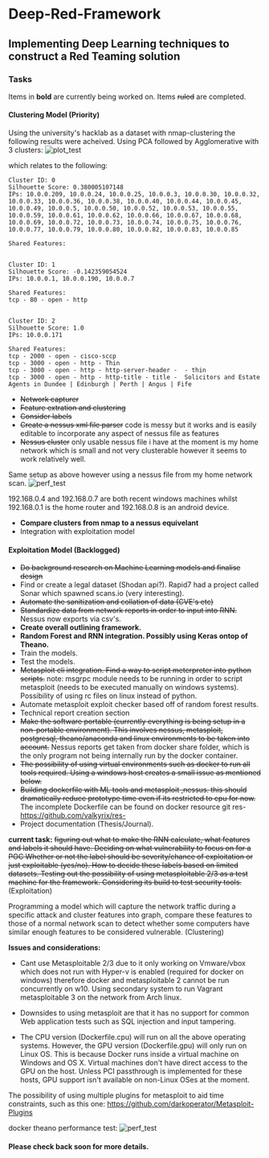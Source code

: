 # Deep-Red-Framework

## Implementing Deep Learning techniques to construct a Red Teaming solution

### Tasks

Items in __bold__ are currently being worked on.
Items ~~ruled~~ are completed.

#### Clustering Model (Priority) 

Using the university's hacklab as a dataset with nmap-clustering the following results were acheived.
Using PCA followed by Agglomerative with 3 clusters:
![plot_test](https://s10.postimg.org/57f0nvoe1/hacklab_agglomerative_3clusters.png)

which relates to the following:

```
Cluster ID: 0
Silhouette Score: 0.380005107148
IPs: 10.0.0.209, 10.0.0.24, 10.0.0.25, 10.0.0.3, 10.0.0.30, 10.0.0.32, 10.0.0.33, 10.0.0.36, 10.0.0.38, 10.0.0.40, 10.0.0.44, 10.0.0.45, 10.0.0.49, 10.0.0.5, 10.0.0.50, 10.0.0.52, 10.0.0.53, 10.0.0.55, 10.0.0.59, 10.0.0.61, 10.0.0.62, 10.0.0.66, 10.0.0.67, 10.0.0.68, 10.0.0.69, 10.0.0.72, 10.0.0.73, 10.0.0.74, 10.0.0.75, 10.0.0.76, 10.0.0.77, 10.0.0.79, 10.0.0.80, 10.0.0.82, 10.0.0.83, 10.0.0.85

Shared Features:


Cluster ID: 1
Silhouette Score: -0.142359054524
IPs: 10.0.0.1, 10.0.0.190, 10.0.0.7

Shared Features:
tcp - 80 - open - http


Cluster ID: 2
Silhouette Score: 1.0
IPs: 10.0.0.171

Shared Features:
tcp - 2000 - open - cisco-sccp
tcp - 3000 - open - http - Thin
tcp - 3000 - open - http - http-server-header -  - thin
tcp - 3000 - open - http - http-title - title -  Solicitors and Estate Agents in Dundee | Edinburgh | Perth | Angus | Fife
```


* ~~Network capturer~~
* ~~Feature extration and clustering~~
* ~~Consider labels~~
* ~~Create a nessus xml file parser~~ code is messy but it works and is easily editable to incorporate any aspect of nessus file as features
* ~~Nessus cluster~~ only usable nessus file i have at the moment is my home network which is small and not very clusterable however it seems to work relatively well.

Same setup as above however using a nessus file from my home network scan.
![perf_test](https://s13.postimg.org/xtrm6cehz/nessus_home_agglo_3c.png)

192.168.0.4 and 192.168.0.7 are both recent windows machines whilst 192.168.0.1 is the home router and 192.168.0.8 is an android device.

* __Compare clusters from nmap to a nessus equivelant__
* Integration with exploitation model

#### Exploitation Model (Backlogged)

* ~~Do background research on Machine Learning models and finalise design~~
* Find or create a legal dataset (Shodan api?). Rapid7 had a project called Sonar which spawned scans.io (very interesting).
* ~~Automate the sanitization and collation of data (CVE's etc)~~
* ~~Standardize data from network reports in order to input into RNN.~~ Nessus now exports via csv's.
* __Create overall outlining framework.__
* __Random Forest and RNN integration. Possibly using Keras ontop of Theano.__
* Train the models.
* Test the models.
* ~~Metasploit cli integration. Find a way to script meterpreter into python scripts.~~ note: msgrpc module needs to be running in order to script metasploit (needs to be executed manually on windows systems). Possibility of using rc files on linux instead of python.
* Automate metasploit exploit checker based off of random forest results.
* Technical report creation section
* ~~Make the software portable (currently everything is being setup in a non-portable environment). This involves nessus, metasploit, postgresql, theano/anaconda and linux environments to be taken into account.~~ Nessus reports get taken from docker share folder, which is the only program not being internally run by the docker container.
* ~~The possibility of using virtual environments such as docker to run all tools required. Using a windows host creates a small issue as mentioned below.~~
* ~~Building dockerfile with ML tools and metasploit ,nessus. this should dramatically reduce prototype time even if its restricted to cpu for now.~~ The incomplete Dockerfile can be found on docker resource git res- https://github.com/valkyrix/res-   
* Project documentation (Thesis/Journal).

__current task:__ ~~figuring out what to make the RNN calculate, what features and labels it should have. Deciding on what vulnerability to focus on for a POC
Whether or not the label should be severity/chance of exploitation or just exploitable (yes/no). How to decide these labels based on limited datasets.
Testing out the possibility of using metasploitable 2/3 as a test machine for the framework. Considering its build to test security tools.~~  (Exploitation)

Programming a model which will capture the network traffic during a specific attack and cluster features into graph, compare these features to those of a normal network scan to detect whether some computers have similar enough features to be considered vulnerable. (Clustering)

__Issues and considerations:__

* Cant use Metasploitable 2/3 due to it only working on Vmware/vbox which does not run with Hyper-v is enabled (required for docker on windows) therefore docker and metasploitable 2 cannot be run concurrently on w10. Using secondary system to run Vagrant metasploitable 3 on the network from Arch linux. 

* Downsides to using metasploit are that it has no support for common Web application tests such as SQL injection and input tampering.

* The CPU version (Dockerfile.cpu) will run on all the above operating systems. However, the GPU version (Dockerfile.gpu) will only run on Linux OS. This is because Docker runs inside a virtual machine on Windows and OS X. Virtual machines don't have direct access to the GPU on the host. Unless PCI passthrough is implemented for these hosts, GPU support isn't available on non-Linux OSes at the moment.

The possibility of using multiple plugins for metasploit to aid time constraints, such as this one: https://github.com/darkoperator/Metasploit-Plugins

docker theano performance test:
![perf_test](https://s18.postimg.org/b4ajbnh55/docker_perf_test.jpg)



#### Please check back soon for more details.

